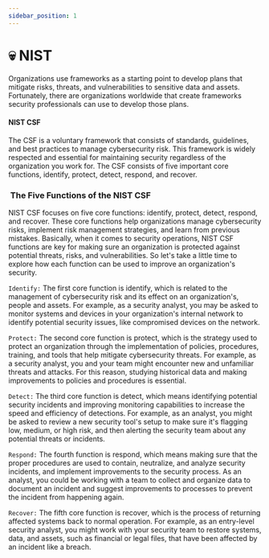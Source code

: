 ```yaml
---
sidebar_position: 1
---
```


# 💀 NIST


Organizations use frameworks as a starting point to develop plans that mitigate risks, threats, and vulnerabilities to sensitive data and assets. Fortunately, there are organizations worldwide that create frameworks security professionals can use to develop those plans.

#### NIST CSF

The CSF is a voluntary framework that consists of standards, guidelines, and best practices to manage cybersecurity risk. This framework is widely respected and essential for maintaining security regardless of the organization you work for. The CSF consists of five important core functions, identify, protect, detect, respond, and recover.

###  The Five Functions of the NIST CSF

NIST CSF focuses on five core functions: identify, protect, detect, respond, and recover. These core functions help organizations manage cybersecurity risks, implement risk management strategies, and learn from previous mistakes. Basically, when it comes to security operations, NIST CSF functions are key for making sure an organization is protected against potential threats, risks, and vulnerabilities. So let's take a little time to explore how each function can be used to improve an organization's security.

`Identify:` The first core function is identify, which is related to the management of cybersecurity risk and its effect on an organization's, people and assets. For example, as a security analyst, you may be asked to monitor systems and devices in your organization's internal network to identify potential security issues, like compromised devices on the network.

`Protect:` The second core function is protect, which is the strategy used to protect an organization through the implementation of policies, procedures, training, and tools that help mitigate cybersecurity threats. For example, as a security analyst, you and your team might encounter new and unfamiliar threats and attacks. For this reason, studying historical data and making improvements to policies and procedures is essential.

`Detect:` The third core function is detect, which means identifying potential security incidents and improving monitoring capabilities to increase the speed and efficiency of detections. For example, as an analyst, you might be asked to review a new security tool's setup to make sure it's flagging low, medium, or high risk, and then alerting the security team about any potential threats or incidents.

`Respond:` The fourth function is respond, which means making sure that the proper procedures are used to contain, neutralize, and analyze security incidents, and implement improvements to the security process. As an analyst, you could be working with a team to collect and organize data to document an incident and suggest improvements to processes to prevent the incident from happening again.

`Recover:` The fifth core function is recover, which is the process of returning affected systems back to normal operation. For example, as an entry-level security analyst, you might work with your security team to restore systems, data, and assets, such as financial or legal files, that have been affected by an incident like a breach.
